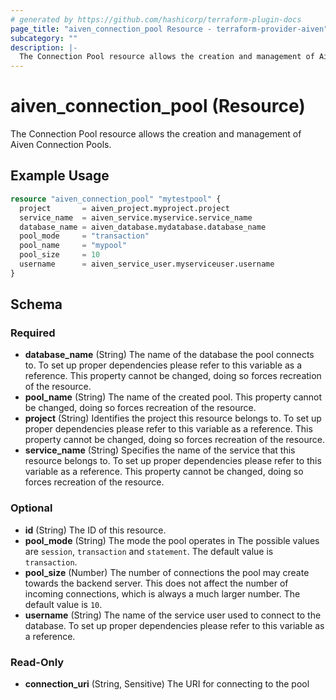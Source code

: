 ```yaml
---
# generated by https://github.com/hashicorp/terraform-plugin-docs
page_title: "aiven_connection_pool Resource - terraform-provider-aiven"
subcategory: ""
description: |-
  The Connection Pool resource allows the creation and management of Aiven Connection Pools.
---
```


# aiven_connection_pool (Resource)

The Connection Pool resource allows the creation and management of Aiven Connection Pools.

## Example Usage

```terraform
resource "aiven_connection_pool" "mytestpool" {
  project       = aiven_project.myproject.project
  service_name  = aiven_service.myservice.service_name
  database_name = aiven_database.mydatabase.database_name
  pool_mode     = "transaction"
  pool_name     = "mypool"
  pool_size     = 10
  username      = aiven_service_user.myserviceuser.username
}
```

<!-- schema generated by tfplugindocs -->
## Schema

### Required

- **database_name** (String) The name of the database the pool connects to. To set up proper dependencies please refer to this variable as a reference. This property cannot be changed, doing so forces recreation of the resource.
- **pool_name** (String) The name of the created pool. This property cannot be changed, doing so forces recreation of the resource.
- **project** (String) Identifies the project this resource belongs to. To set up proper dependencies please refer to this variable as a reference. This property cannot be changed, doing so forces recreation of the resource.
- **service_name** (String) Specifies the name of the service that this resource belongs to. To set up proper dependencies please refer to this variable as a reference. This property cannot be changed, doing so forces recreation of the resource.

### Optional

- **id** (String) The ID of this resource.
- **pool_mode** (String) The mode the pool operates in The possible values are `session`, `transaction` and `statement`. The default value is `transaction`.
- **pool_size** (Number) The number of connections the pool may create towards the backend server. This does not affect the number of incoming connections, which is always a much larger number. The default value is `10`.
- **username** (String) The name of the service user used to connect to the database. To set up proper dependencies please refer to this variable as a reference.

### Read-Only

- **connection_uri** (String, Sensitive) The URI for connecting to the pool


